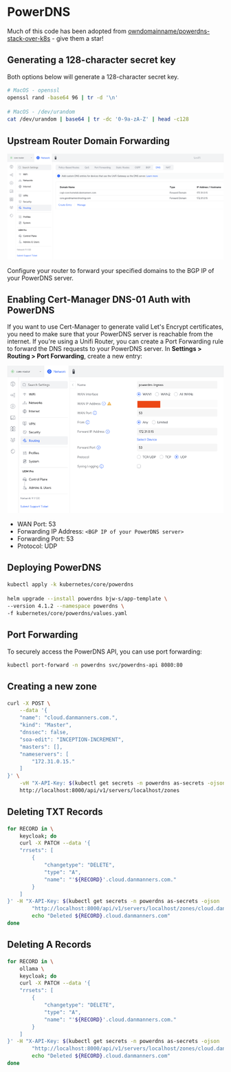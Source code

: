 # PowerDNS

Much of this code has been adopted from [owndomainname/powerdns-stack-over-k8s](https://github.com/owndomainhome/powerdns-stack-over-k8s/tree/main) - give them a star!

## Generating a 128-character secret key

Both options below will generate a 128-character secret key.

```bash
# MacOS - openssl
openssl rand -base64 96 | tr -d '\n'

# MacOS - /dev/urandom
cat /dev/urandom | base64 | tr -dc '0-9a-zA-Z' | head -c128
```

## Upstream Router Domain Forwarding

![image](unifi-dns-settings.png)

Configure your router to forward your specified domains to the BGP IP of your PowerDNS server.

## Enabling Cert-Manager DNS-01 Auth with PowerDNS

If you want to use Cert-Manager to generate valid Let's Encrypt certificates, you need to make sure that your PowerDNS server is reachable from the internet. If you're using a Unifi Router, you can create a Port Forwarding rule to forward the DNS requests to your PowerDNS server. In **Settings > Routing > Port Forwarding**, create a new entry:

![image](unifi-dns-nat.png)

- WAN Port: 53
- Forwarding IP Address: `<BGP IP of your PowerDNS server>`
- Forwarding Port: 53
- Protocol: UDP

## Deploying PowerDNS

```bash
kubectl apply -k kubernetes/core/powerdns

helm upgrade --install powerdns bjw-s/app-template \
--version 4.1.2 --namespace powerdns \
-f kubernetes/core/powerdns/values.yaml
```

## Port Forwarding

To securely access the PowerDNS API, you can use port forwarding:

```bash
kubectl port-forward -n powerdns svc/powerdns-api 8080:80
```

## Creating a new zone

```bash
curl -X POST \
    --data '{
    "name": "cloud.danmanners.com.",
    "kind": "Master",
    "dnssec": false,
    "soa-edit": "INCEPTION-INCREMENT",
    "masters": [],
    "nameservers": [
        "172.31.0.15."
    ]
}' \
    -vH "X-API-Key: $(kubectl get secrets -n powerdns as-secrets -ojson | jq -r '.data."api-key"|@base64d')" \
    http://localhost:8000/api/v1/servers/localhost/zones
```

## Deleting TXT Records

```bash
for RECORD in \
    keycloak; do
    curl -X PATCH --data '{
    "rrsets": [
        {
            "changetype": "DELETE",
            "type": "A",
            "name": "'${RECORD}'.cloud.danmanners.com."
        }
    ]
}' -H "X-API-Key: $(kubectl get secrets -n powerdns as-secrets -ojson | jq -r '.data."api-key"|@base64d')" \
        "http://localhost:8000/api/v1/servers/localhost/zones/cloud.danmanners.com"
        echo "Deleted ${RECORD}.cloud.danmanners.com"
done
```

## Deleting A Records

```bash
for RECORD in \
    ollama \
    keycloak; do
    curl -X PATCH --data '{
    "rrsets": [
        {
            "changetype": "DELETE",
            "type": "A",
            "name": "'${RECORD}'.cloud.danmanners.com."
        }
    ]
}' -H "X-API-Key: $(kubectl get secrets -n powerdns as-secrets -ojson | jq -r '.data."api-key"|@base64d')" \
        "http://localhost:8000/api/v1/servers/localhost/zones/cloud.danmanners.com"
        echo "Deleted ${RECORD}.cloud.danmanners.com"
done
```
